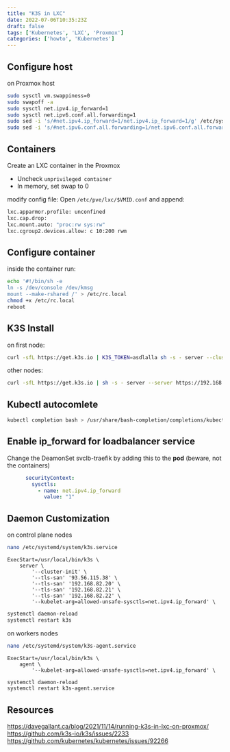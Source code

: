 ```yaml
---
title: "K3S in LXC"
date: 2022-07-06T10:35:23Z
draft: false
tags: ['Kubernetes', 'LXC', 'Proxmox']
categories: ['howto', 'Kubernetes']
---
```


## Configure host

on Proxmox host

```bash 
sudo sysctl vm.swappiness=0
sudo swapoff -a
sudo sysctl net.ipv4.ip_forward=1
sudo sysctl net.ipv6.conf.all.forwarding=1
sudo sed -i 's/#net.ipv4.ip_forward=1/net.ipv4.ip_forward=1/g' /etc/sysctl.conf
sudo sed -i 's/#net.ipv6.conf.all.forwarding=1/net.ipv6.conf.all.forwarding=1/g' /etc/sysctl.conf
```

## Containers

Create an LXC container in the Proxmox

* Uncheck `unprivileged container`
* In memory, set swap to 0

modify config file:
Open `/etc/pve/lxc/$VMID.conf` and append:

```bash 
lxc.apparmor.profile: unconfined
lxc.cap.drop:
lxc.mount.auto: "proc:rw sys:rw"
lxc.cgroup2.devices.allow: c 10:200 rwm
```

## Configure container

inside the container run:

```bash 
echo '#!/bin/sh -e
ln -s /dev/console /dev/kmsg
mount --make-rshared /' > /etc/rc.local
chmod +x /etc/rc.local
reboot
```

## K3S Install

on first node:

```bash 
curl -sfL https://get.k3s.io | K3S_TOKEN=asdlalla sh -s - server --cluster-init
```

other nodes:

```bash
curl -sfL https://get.k3s.io | sh -s - server --server https://192.168.82.20:6443 --token asdlalla
```

## Kubectl autocomlete

```bash
kubectl completion bash > /usr/share/bash-completion/completions/kubectl
```

## Enable ip_forward for loadbalancer service

Change the DeamonSet svclb-traefik by adding this to the **pod** (beware, not the containers)

```yaml
      securityContext:
        sysctls:
          - name: net.ipv4.ip_forward
            value: "1"
```

## Daemon Customization

on control plane nodes

```bash
nano /etc/systemd/system/k3s.service
```

```
ExecStart=/usr/local/bin/k3s \
    server \
        '--cluster-init' \
        '--tls-san' '93.56.115.38' \
        '--tls-san' '192.168.82.20' \
        '--tls-san' '192.168.82.21' \
        '--tls-san' '192.168.82.22' \
        '--kubelet-arg=allowed-unsafe-sysctls=net.ipv4.ip_forward' \
```

```bash
systemctl daemon-reload
systemctl restart k3s
```

on workers nodes

```bash
nano /etc/systemd/system/k3s-agent.service
```

```
ExecStart=/usr/local/bin/k3s \
    agent \
        '--kubelet-arg=allowed-unsafe-sysctls=net.ipv4.ip_forward' \
```

```bash
systemctl daemon-reload
systemctl restart k3s-agent.service
```

## Resources

https://davegallant.ca/blog/2021/11/14/running-k3s-in-lxc-on-proxmox/
https://github.com/k3s-io/k3s/issues/2233
https://github.com/kubernetes/kubernetes/issues/92266
